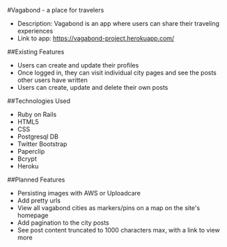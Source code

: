 #Vagabond - a place for travelers
* Description: Vagabond is an app where users can share their traveling experiences
* Link to app: https://vagabond-project.herokuapp.com/

##Existing Features
* Users can create and update their profiles
* Once logged in, they can visit individual city pages and see the posts other users have written
* Users can create, update and delete their own posts

##Technologies Used
* Ruby on Rails
* HTML5
* CSS
* Postgresql DB
* Twitter Bootstrap
* Paperclip
* Bcrypt
* Heroku

##Planned Features
* Persisting images with AWS or Uploadcare
* Add pretty urls
* View all vagabond cities as markers/pins on a map on the site's homepage
* Add pagination to the city posts
* See post content truncated to 1000 characters max, with a link to view more
